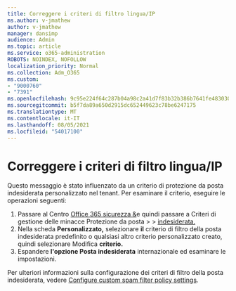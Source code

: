 ```yaml
---
title: Correggere i criteri di filtro lingua/IP
ms.author: v-jmathew
author: v-jmathew
manager: dansimp
audience: Admin
ms.topic: article
ms.service: o365-administration
ROBOTS: NOINDEX, NOFOLLOW
localization_priority: Normal
ms.collection: Adm_O365
ms.custom:
- "9000760"
- "7391"
ms.openlocfilehash: 9c95e224f64c287b04a98c2a41d7f83b32b386b7641fe483030fa8cc931855a8
ms.sourcegitcommit: b5f7da89a650d2915dc652449623c78be6247175
ms.translationtype: MT
ms.contentlocale: it-IT
ms.lasthandoff: 08/05/2021
ms.locfileid: "54017100"
---
```

# <a name="fix-languageip-filter-policy"></a>Correggere i criteri di filtro lingua/IP

Questo messaggio è stato influenzato da un criterio di protezione da posta indesiderata personalizzato nel tenant. Per esaminare il criterio, eseguire le operazioni seguenti:

1. Passare al Centro [Office 365 sicurezza &](https://go.microsoft.com/fwlink/p/?linkid=2077143)e quindi passare a Criteri di gestione delle minacce Protezione da posta  >    >  [indesiderata.](https://go.microsoft.com/fwlink/?linkid=2101518)
2. Nella scheda **Personalizzato,** selezionare **il** criterio di filtro della posta indesiderata predefinito o qualsiasi altro criterio personalizzato creato, quindi selezionare Modifica **criterio.**
3. Espandere **l'opzione Posta indesiderata** internazionale ed esaminare le impostazioni.

Per ulteriori informazioni sulla configurazione dei criteri di filtro della posta indesiderata, vedere [Configure custom spam filter policy settings](https://go.microsoft.com/fwlink/?linkid=2101054).
